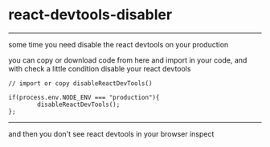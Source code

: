 # react-devtools-disabler
---------------------------
some time you need disable the react devtools on your production

you can copy or download code from here and import in your code,
and with check a little condition disable your react devtools

```
// import or copy disableReactDevTools()

if(process.env.NODE_ENV === "production"){
        disableReactDevTools();
};

```
---------------
and then you don't see react devtools in your browser inspect
